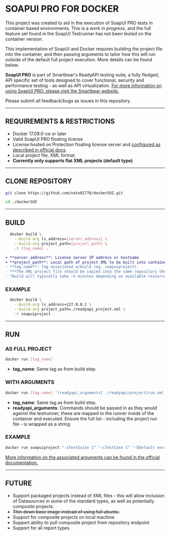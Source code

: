 # SOAPUI PRO FOR DOCKER
This project was created to aid in the execution of SoapUI PRO tests in container based environments. This is a *work in progress*, and the full feature set found in the SoapUI Testrunner has not been tested on the container version.

This implementation of SoapUI and Docker requires building the project file into the container, and then passing arguments to tailor how this will run outside of the default full project execution. More details can be found below.

**SoapUI PRO** is part of Smartbear's ReadyAPI testing suite, a fully fledged, API specific set of tools designed to cover functional, security and performance testing - as well as API virtualization. [For more information on using SoapUI PRO, please visit the Smartbear website.](https://smartbear.com/product/ready-api/soapui/overview/)

Please submit all feedback/bugs as issues in this repository.

------
## REQUIREMENTS & RESTRICTIONS
- Docker 17.09.0-ce or later
- Valid SoapUI PRO floating license
- License hosted on Protection floating license server and [configured as described in official docs](https://support.smartbear.com/readyapi/docs/general-info/licensing/activate/floating/configure-license-server.html).
- Local project file, XML format.
- **Currently only supports flat XML projects (default type)**

------
## CLONE REPOSITORY
``` sh
git clone https://github.com/nate01776/dockerSUI.git
```
```sh
cd ./dockerSUI
```

------
## BUILD
``` sh
  docker build \
    --build-arg ls_address=[server_address] \
    --build-arg project_path=[project_path] \
    -t [tag_name] .
```
```diff
+ **server_address**: License server IP address or hostname
+ **project_path**: Local path of project XML to be built into container
- **tag_name**: Tag associated w/build (eg. soapuiproject).
- ***The XML project file should be copied into the same repository the container will be built from***
- *Build will typically take ~5 minutes depending on available resources*
```

### EXAMPLE
```sh
  docker build \
    --build-arg ls_address=127.0.0.1 \
    --build-arg project_path=./readyapi_project.xml \
    -t soapuiproject .
```

------
## RUN
### AS FULL PROJECT
```sh
docker run [tag_name]
```
- **tag_name**: Same tag as from build step.

### WITH ARGUMENTS
```sh
docker run [tag_name] '[readyapi_arguments] ./readyapi/project/run.xml'
```
- **tag_name**: Same tag as from build step. 
- **readyapi_arguments**: Commands should be passed in as they would against the testrunner, these are mapped to the runner inside of the container and executed. Ensure the full list - including the project run file - is wrapped as a string.

### EXAMPLE
```sh
docker run soapuiproject "-sTestSuite 1" "-cTestCase 1" "-EDefault environment" ./readyapi/project/run.xml
```
[More information on the associated arguments can be found in the official documentation.](https://support.smartbear.com/readyapi/docs/soapui/running/automating/cli.html)

------

## FUTURE
- Support packaged projects instead of XML files - this will allow inclusion of Datasources in some of the standard types, as well as potentially composite projects.
- ~~Thin down base image instead of using full ubuntu.~~
- Support for composite projects on local machine
- Support ability to pull composite project from repository endpoint
- Support for all report types
